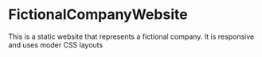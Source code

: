 # FictionalCompanyWebsite
This is a static website that represents a fictional company. It is responsive and uses moder CSS layouts
